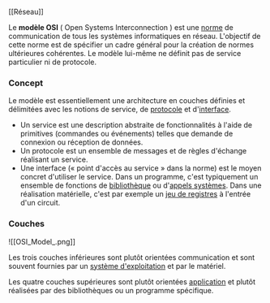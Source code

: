 [[Réseau]]

Le **modèle OSI** ( Open Systems Interconnection ) est une [norme](https://fr.wikipedia.org/wiki/Norme_et_standard_techniques "Norme et standard techniques") de communication de tous les systèmes informatiques en réseau. L'objectif de cette norme est de spécifier un cadre général pour la création de normes ultérieures cohérentes. Le modèle lui-même ne définit pas de service particulier ni de protocole.

### Concept

Le modèle est essentiellement une architecture en couches définies et délimitées avec les notions de service, de [protocole](https://fr.wikipedia.org/wiki/Protocole_de_communication "Protocole de communication") et d'[interface](https://fr.wikipedia.org/wiki/Interface_\(informatique\) "Interface (informatique)").

- Un service est une description abstraite de fonctionnalités à l'aide de primitives (commandes ou événements) telles que demande de connexion ou réception de données.
- Un protocole est un ensemble de messages et de règles d'échange réalisant un service.
- Une interface (« point d'accès au service » dans la norme) est le moyen concret d'utiliser le service. Dans un programme, c'est typiquement un ensemble de fonctions de [bibliothèque](https://fr.wikipedia.org/wiki/Biblioth%C3%A8que_logicielle "Bibliothèque logicielle") ou d'[appels systèmes](https://fr.wikipedia.org/wiki/Appel_syst%C3%A8me "Appel système"). Dans une réalisation matérielle, c'est par exemple un [jeu de registres](https://fr.wikipedia.org/wiki/Registre_de_processeur "Registre de processeur") à l'entrée d'un circuit.


### Couches


![[OSI_Model_.png]]

Les trois couches inférieures sont plutôt orientées communication et sont souvent fournies par un [système d'exploitation](https://fr.wikipedia.org/wiki/Syst%C3%A8me_d%27exploitation "Système d'exploitation") et par le matériel.

Les quatre couches supérieures sont plutôt orientées [application](https://fr.wikipedia.org/wiki/Application_\(informatique\) "Application (informatique)") et plutôt réalisées par des bibliothèques ou un programme spécifique.